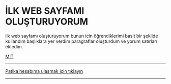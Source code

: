 # İLK WEB SAYFAMI OLUŞTURUYORUM
ilk web sayfamı oluşturuyorum bunun icin öğrendiklerimi basit bir şekilde kullandım başlıklara yer verdim paragraflar oluşturdum ve yorum satırları ekledim.

[MIT](https://choosealicense.com/licenses/mit/)
***

[Patika hesabıma ulaşmak için tıklayın](https://app.patika.dev/brnyldz)


****